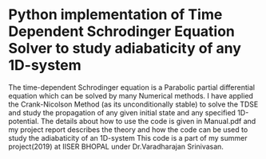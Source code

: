 # Python implementation of Time Dependent Schrodinger Equation Solver to study adiabaticity of any 1D-system
The time-dependent Schrodinger equation is a Parabolic partial differential equation which can be solved by many Numerical methods. I have applied the Crank-Nicolson Method (as its unconditionally stable) to solve the TDSE and study the propagation of any given initial state and any specified 1D-potential. The details about how to use the code is given in Manual.pdf and my project report describes the theory and how the code can be used to study the adiabaticity of an 1D-system
This code is a part of my summer project(2019) at IISER BHOPAL under Dr.Varadharajan Srinivasan.
